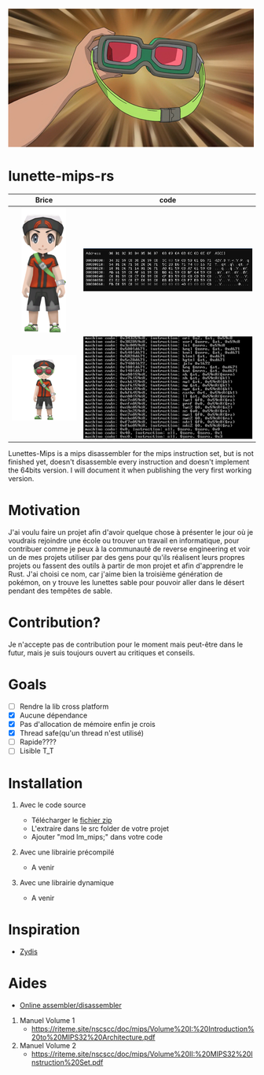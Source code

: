 ![](/img/go-goggles.png)
# lunette-mips-rs

|             Brice              |            code             |
| :----------------------------: | :-------------------------: |
| ![](/img/brice-no-goggles.png) |      ![](/img/hex.png)      |
|  ![](/img/brice-goggles.png)   | ![](/img/mips-assembly.png) |


Lunettes-Mips is a mips disassembler for the mips instruction set, but is not finished yet, doesn't disassemble every instruction and doesn't implement the 64bits version. I will document it when publishing the very first working version.

# Motivation

J'ai voulu faire un projet afin d'avoir quelque chose à présenter le jour où je voudrais rejoindre une école ou trouver un travail en informatique, pour contribuer comme je peux à la communauté de reverse engineering et voir un de mes projets utiliser par des gens pour qu'ils réalisent leurs propres projets ou fassent des outils à partir de mon projet et afin d'apprendre le Rust. J'ai choisi ce nom, car j'aime bien la troisième génération de pokémon, on y trouve les lunettes sable pour pouvoir aller dans le désert pendant des tempêtes de sable.

# Contribution?

Je n'accepte pas de contribution pour le moment mais peut-être dans le futur, mais je suis toujours ouvert au critiques et conseils.

# Goals

- [ ] Rendre la lib cross platform
- [x] Aucune dépendance
- [x] Pas d'allocation de mémoire enfin je crois
- [x] Thread safe(qu'un thread n'est utilisé)
- [ ] Rapide????
- [ ] Lisible T_T
# Installation

1. Avec le code source

	- Télécharger le [fichier zip](https://github.com/RRx1C/lunettes-mips-rs/blob/master/lunette-mips-rs-v010.zip)
	- L'extraire dans le src folder de votre projet
	- Ajouter "mod lm_mips;" dans votre code

2. Avec une librairie précompilé
	- A venir

3. Avec une librairie dynamique
	- A venir
# Inspiration

- [Zydis](https://github.com/zyantific/zydis)

# Aides

- [Online assembler/disassembler](https://yozan233.github.io/Online-Assembler-Disassembler/)
1. Manuel Volume 1
	- https://riteme.site/nscscc/doc/mips/Volume%20I:%20Introduction%20to%20MIPS32%20Architecture.pdf
2. Manuel Volume 2
	- https://riteme.site/nscscc/doc/mips/Volume%20II:%20MIPS32%20Instruction%20Set.pdf